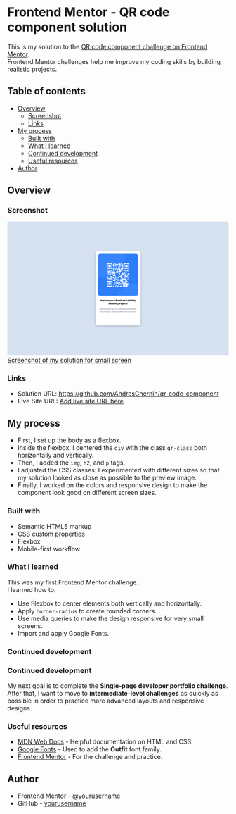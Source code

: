 # Frontend Mentor - QR code component solution

This is my solution to the [QR code component challenge on Frontend Mentor](https://www.frontendmentor.io/challenges/qr-code-component-iux_sIO_H).  
Frontend Mentor challenges help me improve my coding skills by building realistic projects.

## Table of contents

- [Overview](#overview)
  - [Screenshot](#screenshot)
  - [Links](#links)
- [My process](#my-process)
  - [Built with](#built-with)
  - [What I learned](#what-i-learned)
  - [Continued development](#continued-development)
  - [Useful resources](#useful-resources)
- [Author](#author)

## Overview

### Screenshot

![Screenshot of my solution for large screen](./images/screenshot-lg-screen.png)
[Screenshot of my solution for small screen](./images/screenshot-sm-screen.png)

### Links

- Solution URL: https://github.com/AndresChernin/qr-code-component  
- Live Site URL: [Add live site URL here](https://your-live-site-url.com)

## My process

- First, I set up the body as a flexbox.  
- Inside the flexbox, I centered the `div` with the class `qr-class` both horizontally and     vertically.  
- Then, I added the `img`, `h2`, and `p` tags.  
- I adjusted the CSS classes: I experimented with different sizes so that my solution looked as close as possible to the preview image.  
- Finally, I worked on the colors and responsive design to make the component look good on different screen sizes.


### Built with

- Semantic HTML5 markup  
- CSS custom properties  
- Flexbox  
- Mobile-first workflow  

### What I learned

This was my first Frontend Mentor challenge.  
I learned how to:
- Use Flexbox to center elements both vertically and horizontally.  
- Apply `border-radius` to create rounded corners.  
- Use media queries to make the design responsive for very small screens.  
- Import and apply Google Fonts.  

### Continued development

### Continued development

My next goal is to complete the **Single-page developer portfolio challenge**.  
After that, I want to move to **intermediate-level challenges** as quickly as possible in order to practice more advanced layouts and responsive designs.
 

### Useful resources

- [MDN Web Docs](https://developer.mozilla.org/) - Helpful documentation on HTML and CSS.  
- [Google Fonts](https://fonts.google.com/) - Used to add the **Outfit** font family.  
- [Frontend Mentor](https://www.frontendmentor.io/) - For the challenge and practice.  

## Author

- Frontend Mentor - [@yourusername](https://www.frontendmentor.io/profile/yourusername)  
- GitHub - [yourusername](https://github.com/yourusername)  
  

